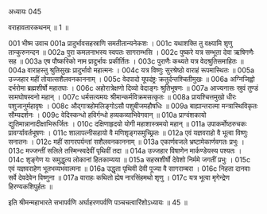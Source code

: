 अध्यायः 045

वराहावतारकथनम् ॥ 1 ॥

001	भीष्म उवाच 
001a	प्रादुर्भावसहस्राणि समतीतान्यनेकशः ।
001c	यथाशक्ति तु वक्ष्यामि शृणु तान्कुरुनन्दन ॥
002a	पुरा कमलनाभस्य स्वपतः सागराम्भसि ।
002c	पुष्करे यत्र सम्भूता देवा ऋषिगणैः सह ॥
003a	एष पौष्करिको नाम प्रादुर्भावः प्रकीर्तितः ।
003c	पुराणैः कथ्यते यत्र वेदश्रुतिसमाहितः ॥
004a	वाराहस्तु श्रुतिसुखः प्रादुर्भावो महात्मनः ।
004c	यत्र विष्णुः सुरश्रेष्ठो वाराहं रूपमास्थितः ॥
005a	उज्जहार महीं तोयात्सशैलवनकाननाम् ।
005c	वेदपादो यूपदंष्ट्रः क्रतुर्दन्तश्चितीमुखः ॥
006a	अग्निजिह्वो दर्भरोमा ब्रह्मशीर्षो महातपाः ।
006c	अहोरात्रेक्षणो दिव्यो वेदाङ्गः श्रुतिभूषणः ॥
007a	आज्यनासः स्रुवं तुण्डं सामघोषस्वनो महान् ।
007c	धर्मसत्यमयः श्रीमान्कर्मविक्रमसत्कृतः ॥
008a	प्रायश्चित्तमुखो धीरः पशुजानुर्महावृषः ।
008c	औद्गात्रहोमलिङ्गोऽसौ पशुबीजमहौषधिः ॥
009a	बाह्यान्तरात्मा मन्त्रास्थिविकृतः सौम्यदर्शनः ।
009c	वेदिस्कन्धो हविर्गन्धो हव्यकव्याभिवेगवान् ॥
010a	प्राग्वंशकायो द्युतिमान्नानादीक्षाभिरूर्जितः ।
010c	दक्षिणाहृदयो योगी महाशास्त्रमयो महान् ॥
011a	उपाकर्मोष्ठरुचकः प्रावर्ग्यावर्तभूषणः ।
011c	शालापत्नीसहायो वै मणिशृङ्गसमुच्छ्रितः ॥
012a	एवं यज्ञवराहो वै भूत्वा विष्णुः सनातनः ।
012c	महीं सागरपर्यन्तां सशैलवनकाननाम् ॥
013a	एकार्णवजले भ्रष्टामेकार्णवगतः प्रभुः ।
013c	मज्जन्तीं सलिले तस्मिन्स्वदेवीं पृथिवीं तदा ॥
014a	उज्जहार विषाणेन मार्कण्डेयस्य पश्यतः ।
014c	शृङ्गेण यः समुद्धृत्य लोकानां हितकाम्यया ॥
015a	सहस्रशीर्षो देवेशो निर्ममे जगतीं प्रभुः ।
015c	एवं यज्ञवराहेण भूतभव्यभवात्मना ॥
016a	उद्धृता पृथिवी देवी पूज्या वै सागराम्बरा ।
016c	निहता दानवाः सर्वे देवदेवेन विष्णुना ॥
017a	वाराहः कथितो ह्येष नारसिंहमथो शृणु ।
017c	यत्र भूत्वा मृगेन्द्रेण हिरण्यकशिपुर्हतः ॥ 

इति श्रीमन्महाभारते सभापर्वणि अर्घाहरणपर्वणि पञ्चचत्वारिंशोऽध्यायः ॥ 45 ॥
